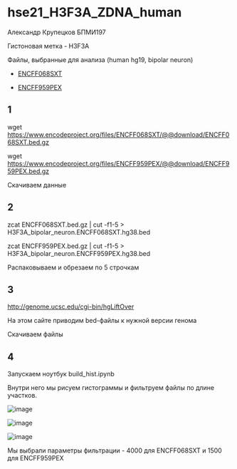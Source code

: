 # hse21_H3F3A_ZDNA_human

Александр Крупецков БПМИ197

Гистоновая метка - H3F3A

Файлы, выбранные для анализа (human hg19, bipolar neuron)

* [ENCFF068SXT](https://www.encodeproject.org/files/ENCFF068SXT/)

* [ENCFF959PEX](https://www.encodeproject.org/files/ENCFF959PEX/)


## 1

wget https://www.encodeproject.org/files/ENCFF068SXT/@@download/ENCFF068SXT.bed.gz

wget https://www.encodeproject.org/files/ENCFF959PEX/@@download/ENCFF959PEX.bed.gz

Скачиваем данные

## 2

zcat ENCFF068SXT.bed.gz | cut -f1-5 > H3F3A_bipolar_neuron.ENCFF068SXT.hg38.bed

zcat ENCFF959PEX.bed.gz | cut -f1-5 > H3F3A_bipolar_neuron.ENCFF959PEX.hg38.bed

Распаковываем и обрезаем по 5 строчкам

## 3

http://genome.ucsc.edu/cgi-bin/hgLiftOver

На этом сайте приводим bed-файлы к нужной версии генома

Скачиваем файлы

## 4

Запускаем ноутбук build_hist.ipynb

Внутри него мы рисуем гистограммы и фильтруем файлы по длине участков.

![image](https://user-images.githubusercontent.com/71072356/140648907-e28d51cd-6b75-4456-b2bb-9bd29554577d.png)

![image](https://user-images.githubusercontent.com/71072356/140648918-742a28f5-89f6-4939-b17f-096f8ac13acb.png)

![image](https://user-images.githubusercontent.com/71072356/140648926-a83b718a-bcd6-449b-b632-421ab7855c36.png)

Мы выбрали параметры фильтрации - 4000 для ENCFF068SXT и 1500 для ENCFF959PEX
